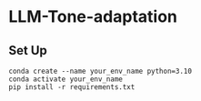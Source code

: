 # LLM-Tone-adaptation

## Set Up
```
conda create --name your_env_name python=3.10
conda activate your_env_name
pip install -r requirements.txt
```